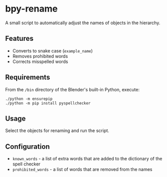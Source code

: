 # bpy-rename

A small script to automatically adjust the names of objects in the hierarchy.

## Features
- Converts to snake case (`example_name`)
- Removes prohibited words
- Corrects misspelled words


## Requirements
From the `/bin` directory of the Blender's built-in Python, execute:

```
./python -m ensurepip
./python -m pip install pyspellchecker
```

## Usage
Select the objects for renaming and run the script.


## Configuration
- `known_words` - a list of extra words that are added to the dictionary of the spell checker
- `prohibited_words` - a list of words that are removed from the names
